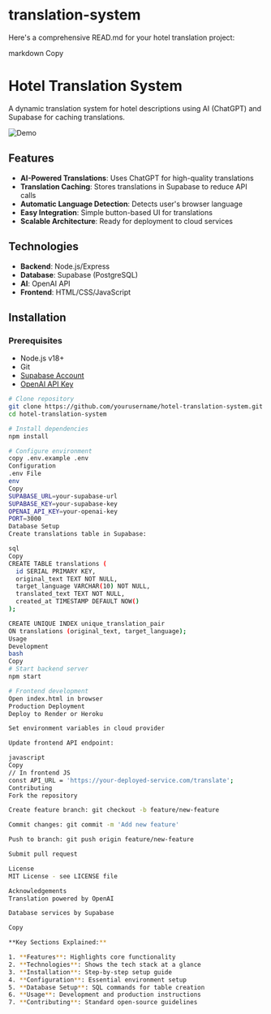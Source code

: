# translation-system
Here's a comprehensive READ.md for your hotel translation project:

markdown
Copy
# Hotel Translation System

A dynamic translation system for hotel descriptions using AI (ChatGPT) and Supabase for caching translations.

![Demo](https://via.placeholder.com/800x400.png?text=Translation+Demo+Preview) <!-- Add actual screenshot later -->

## Features
- **AI-Powered Translations**: Uses ChatGPT for high-quality translations
- **Translation Caching**: Stores translations in Supabase to reduce API calls
- **Automatic Language Detection**: Detects user's browser language
- **Easy Integration**: Simple button-based UI for translations
- **Scalable Architecture**: Ready for deployment to cloud services

## Technologies
- **Backend**: Node.js/Express
- **Database**: Supabase (PostgreSQL)
- **AI**: OpenAI API
- **Frontend**: HTML/CSS/JavaScript

## Installation

### Prerequisites
- Node.js v18+
- Git
- [Supabase Account](https://supabase.com)
- [OpenAI API Key](https://platform.openai.com/api-keys)

```bash
# Clone repository
git clone https://github.com/yourusername/hotel-translation-system.git
cd hotel-translation-system

# Install dependencies
npm install

# Configure environment
copy .env.example .env
Configuration
.env File
env
Copy
SUPABASE_URL=your-supabase-url
SUPABASE_KEY=your-supabase-key
OPENAI_API_KEY=your-openai-key
PORT=3000
Database Setup
Create translations table in Supabase:

sql
Copy
CREATE TABLE translations (
  id SERIAL PRIMARY KEY,
  original_text TEXT NOT NULL,
  target_language VARCHAR(10) NOT NULL,
  translated_text TEXT NOT NULL,
  created_at TIMESTAMP DEFAULT NOW()
);

CREATE UNIQUE INDEX unique_translation_pair 
ON translations (original_text, target_language);
Usage
Development
bash
Copy
# Start backend server
npm start

# Frontend development
Open index.html in browser
Production Deployment
Deploy to Render or Heroku

Set environment variables in cloud provider

Update frontend API endpoint:

javascript
Copy
// In frontend JS
const API_URL = 'https://your-deployed-service.com/translate';
Contributing
Fork the repository

Create feature branch: git checkout -b feature/new-feature

Commit changes: git commit -m 'Add new feature'

Push to branch: git push origin feature/new-feature

Submit pull request

License
MIT License - see LICENSE file

Acknowledgements
Translation powered by OpenAI

Database services by Supabase

Copy

**Key Sections Explained:**

1. **Features**: Highlights core functionality
2. **Technologies**: Shows the tech stack at a glance
3. **Installation**: Step-by-step setup guide
4. **Configuration**: Essential environment setup
5. **Database Setup**: SQL commands for table creation
6. **Usage**: Development and production instructions
7. **Contributing**: Standard open-source guidelines
